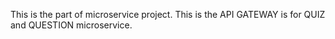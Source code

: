 This is the part of microservice project. This is the API GATEWAY is for QUIZ and QUESTION microservice.

